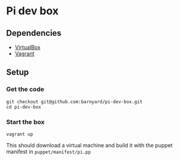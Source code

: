 # Pi dev box

## Dependencies

- [VirtualBox](https://www.virtualbox.org)
- [Vagrant](http://www.vagrantup.com/)

## Setup

### Get the code

    git checkout git@github.com:barnyard/pi-dev-box.git
    cd pi-dev-box

### Start the box

    vagrant up

This should download a virtual machine and build it with the puppet manifest in `puppet/manifest/pi.pp`
